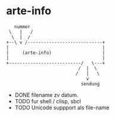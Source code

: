 # arte-info

       nummer
     \   |   /
      \  |  /
    +--\ v /----------------------------+
    |                                   |
    |     (arte-info)                   |
    |                                   |
    +---------------------------/   \---+
                               /  |  \
                              /   |   \
                                  v
                                sendung
* DONE filename zv datum.
* TODO fur shell / clisp, sbcl
* TODO Unicode suppport als file-name
